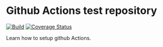 # Github Actions test repository

[![Build](https://github.com/pts-archive/github-actions-test/workflows/Build/badge.svg)](https://github.com/pts-archive/github-actions-test/actions)
[![Coverage Status](https://coveralls.io/repos/github/pts-archive/github-actions-test/badge.svg?branch=master)](https://coveralls.io/github/pts-archive/github-actions-test?branch=master)

Learn how to setup github Actions.
